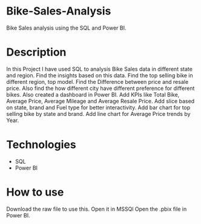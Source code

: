 # Bike-Sales-Analysis
Bike Sales analysis using the SQL and Power BI.
# Description  
In this Project I have used SQL to analysis Bike Sales data in different state and region. Find the insights based on this data.
Find the top selling bike in different region, top model. Find the Difference between price and resale price. Also find the how different city have different preference for different bikes. Also created a dashboard in Power BI. 
Add KPIs like Total Bike, Average Price, Average Mileage and Average Resale Price. 
Add slice based on state, brand and Fuel type for better interactivity. 
Add bar chart for top selling bike by state and brand.
Add line chart for Average Price trends by Year.

# Technologies 
- SQL
- Power BI

 # How to use 

 Download the raw file to use this.
 Open it in MSSQl 
 Open the .pbix file in Power BI.

